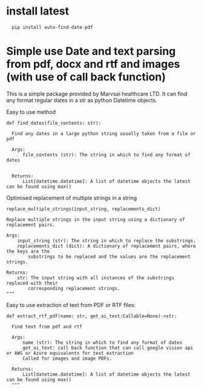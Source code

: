 
# install latest

      pip install auto-find-date-pdf

# Simple use Date and text parsing from pdf, docx and rtf and images (with use of call back function)

This is a simple package provided by Marvsai healthcare LTD. It can find any format regular dates in a str 
as python Datetime objects.

Easy to use method


` def find_dates(file_contents: str): `

      Find any dates in a large python string usually taken from a file or pdf

      Args:
          file_contents (str): The string in which to find any format of dates


      Returns:
          List[datetime.datetime]: A list of datetime objects the latest can be found using max()


Optimised replacement of multiple strings in a string

` replace_multiple_strings(input_string, replacements_dict) ` 

    Replace multiple strings in the input string using a dictionary of replacement pairs.

    Args:
        input_string (str): The string in which to replace the substrings.
        replacements_dict (dict): A dictionary of replacement pairs, where the keys are the
            substrings to be replaced and the values are the replacement strings.

    Returns:
        str: The input string with all instances of the substrings replaced with their
            corresponding replacement strings.
    """
Easy to use extraction of text from PDF or RTF files:

`def extract_rtf_pdf(name: str, get_ai_text:Callable=None)->str:`
 
      Find text from pdf and rtf

      Args:
          name (str): The string in which to find any format of dates
          get_ai_text: call back function that can call google vision api or AWS or Azure equivalents for text extraction
          Called for images and image PDFs.

      Returns:
          List[datetime.datetime]: A list of datetime objects the latest can be found using max()
      """
